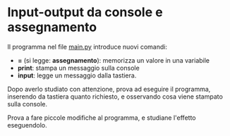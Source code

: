 # Input-output da console e assegnamento

Il programma nel file [main.py](main.py) introduce nuovi comandi:
- **=** (si legge: **assegnamento**): memorizza un valore in una variabile
- **print**: stampa un messaggio sulla console
- **input**: legge un messaggio dalla tastiera. 

Dopo averlo studiato con attenzione, prova ad eseguire il programma, inserendo da tastiera quanto richiesto, e osservando cosa viene stampato sulla console. 

Prova a fare piccole modifiche al programma, e studiane l'effetto eseguendolo.
